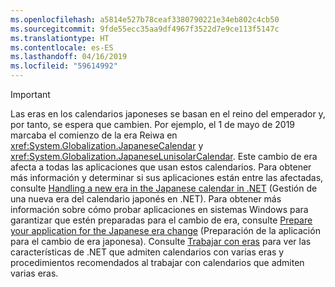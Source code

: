 ```yaml
---
ms.openlocfilehash: a5814e527b78ceaf3380790221e34eb802c4cb50
ms.sourcegitcommit: 9fde55ecc35aa9df4967f3522d7e9ce113f5147c
ms.translationtype: HT
ms.contentlocale: es-ES
ms.lasthandoff: 04/16/2019
ms.locfileid: "59614992"
---
```


> [!IMPORTANT]
>  Las eras en los calendarios japoneses se basan en el reino del emperador y, por tanto, se espera que cambien. Por ejemplo, el 1 de mayo de 2019 marcaba el comienzo de la era Reiwa en <xref:System.Globalization.JapaneseCalendar> y <xref:System.Globalization.JapaneseLunisolarCalendar>. Este cambio de era afecta a todas las aplicaciones que usan estos calendarios. Para obtener más información y determinar si sus aplicaciones están entre las afectadas, consulte [Handling a new era in the Japanese calendar in .NET](https://devblogs.microsoft.com/dotnet/handling-a-new-era-in-the-japanese-calendar-in-net/) (Gestión de una nueva era del calendario japonés en .NET). Para obtener más información sobre cómo probar aplicaciones en sistemas Windows para garantizar que estén preparadas para el cambio de era, consulte [Prepare your application for the Japanese era change](/windows/uwp/design/globalizing/japanese-era-change) (Preparación de la aplicación para el cambio de era japonesa). Consulte [Trabajar con eras](~/docs/standard/datetime/working-with-calendars.md#working-with-eras) para ver las características de .NET que admiten calendarios con varias eras y procedimientos recomendados al trabajar con calendarios que admiten varias eras.
